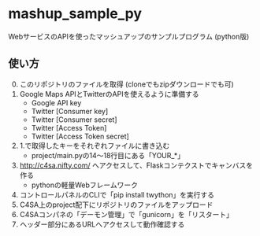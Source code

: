mashup_sample_py
================

WebサービスのAPIを使ったマッシュアップのサンプルプログラム (python版)

使い方
------
 0. このリポジトリのファイルを取得 (cloneでもzipダウンロードでも可)
 1. Google Maps APIとTwitterのAPIを使えるように準備する
     * Google API key
     * Twitter [Consumer key]
     * Twitter [Consumer secret]
     * Twitter [Access Token]
     * Twitter [Access Token secret]
 2. 1.で取得したキーをそれぞれファイルに書き込む
     * project/main.pyの14〜18行目にある「YOUR_*」
 3. http://c4sa.nifty.com/ へアクセスして、Flaskコンテクストでキャンバスを作る
     * pythonの軽量Webフレームワーク
 4. コントロールパネルのCLIで「pip install twython」を実行する
 5. C4SA上のproject配下にリポジトリのファイルをアップロード
 6. C4SAコンパネの「デーモン管理」で「gunicorn」を「リスタート」
 7. ヘッダー部分にあるURLへアクセスして動作確認する

